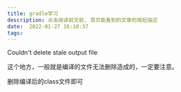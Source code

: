 ```yaml
---
title: gradle学习
description: 点击阅读前文前, 首页能看到的文章的简短描述
date:  2022-01-27 16:18:37
tags:
---
```

 Couldn't delete stale output file

这个地方，一般就是编译的文件无法删除造成的，一定要注意。

删除编译后的class文件即可

